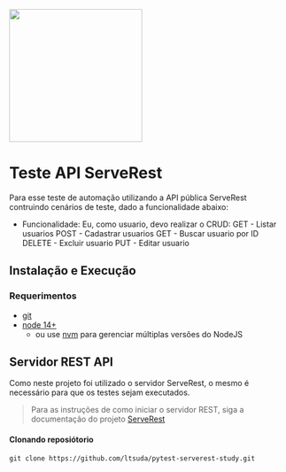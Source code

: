 <a href="https://serverest.dev/">
<img src="https://user-images.githubusercontent.com/29241659/115161869-6a017e80-a076-11eb-9bbe-c391eff410db.png" width=240>
</a>

# Teste API ServeRest

Para esse teste de automação utilizando a API pública ServeRest contruindo cenários de teste, dado a funcionalidade abaixo:

- Funcionalidade: Eu, como usuario, devo realizar o CRUD: 
  GET - Listar usuarios
  POST - Cadastrar usuarios
  GET - Buscar usuario por ID
  DELETE - Excluir usuario
  PUT - Editar usuario
## Instalação e Execução
### Requerimentos

-   [git](https://git-scm.com/downloads)
-   [node 14+](https://nodejs.org/en/)
    -   ou use [nvm](https://github.com/nvm-sh/nvm) para gerenciar múltiplas versões do NodeJS
## Servidor REST API
Como neste projeto foi utilizado o servidor ServeRest, o mesmo é necessário para que os testes sejam executados.
> Para as instruções de como iniciar o servidor REST, siga a documentação do projeto [ServeRest](https://github.com/PauloGoncalvesBH/ServeRest#consumindo-o-serverest)


#### Clonando reposiótorio

```text
git clone https://github.com/ltsuda/pytest-serverest-study.git
```

#